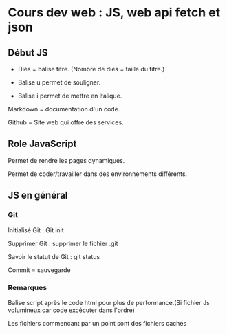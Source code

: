 # Cours dev web : JS, web api fetch et json

## Début JS

 - Diés = balise titre. (Nombre de diés = taille du titre.)

 - Balise u permet de souligner.

 - Balise i permet de mettre en italique.

 Markdown = documentation d'un code.

 Github = Site web qui offre des services.

## Role JavaScript 
 Permet de rendre les pages dynamiques. 

 Permet de coder/travailler dans des environnements différents.

## JS en général

### Git 

Initialisé Git : Git init

Supprimer Git : supprimer le fichier .git

Savoir le statut de Git : git status

Commit = sauvegarde

### Remarques

Balise script après le code html pour plus de performance.(Si fichier Js volumineux car code excécuter dans l'ordre)

Les fichiers commencant par un point sont des fichiers cachés

